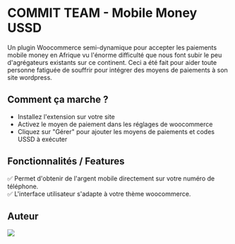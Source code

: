 # COMMIT TEAM - Mobile Money USSD
Un plugin Woocommerce semi-dynamique pour accepter les paiements mobile money en Afrique vu l'énorme difficulté que nous font subir le peu d'agrégateurs existants sur ce continent.
Ceci a été fait pour aider toute personne fatiguée de souffrir pour intégrer des moyens de paiements à son site wordpress.

## Comment ça marche ?
- Installez l'extension sur votre site
- Activez le moyen de paiement dans les réglages de woocommerce
- Cliquez sur "Gérer" pour ajouter les moyens de paiements et codes USSD à exécuter

## Fonctionnalités / Features

✅ Permet d'obtenir de l'argent mobile directement sur votre numéro de téléphone.<br>
✅ L'interface utilisateur s'adapte à votre thème woocommerce.

## Auteur
<a href = "https://committeam.com">
  <img src = "https://committeam.com/images/logo.png"/>
</a>

